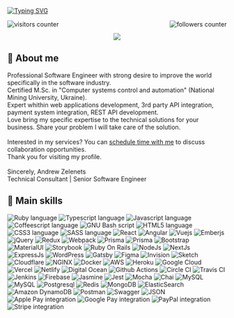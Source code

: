 [![Typing SVG](https://readme-typing-svg.herokuapp.com?font=apple-system&color=%23C9D1D9&size=40&duration=5000&width=1200&center=true&lines=Technical+Consultant+%7C+Senior+Software+Engineer+)](https://git.io/typing-svg)

<img align="right" src="https://img.shields.io/github/followers/azelenets?label=Follow&style=social" alt="followers counter"/>
<img align="left" src="https://visitor-badge.laobi.icu/badge?page_id=azelenets.azelenets" alt="visitors counter"/>
<img height="15" />

<p align="center">
  <img src="https://github-profile-trophy.vercel.app/?username=azelenets&row=1&column=6&theme=oldie&margin-w=15&margin-h=15"/>
</p>


<h2>👋 About me</h2>
<p>
  Professional Software Engineer with strong desire to improve the world specifically in the software industry.<br/>
  Certified M.Sc. in "Computer systems control and automation" (National Mining University, Ukraine).<br/>
  Expert whithin web applications development, 3rd party API integration, payment system integration, REST API development.<br/>
  Love bring my specific expertise to the technical solutions for your business. Share your problem I will take care of the solution.<br/>
  <br/>
  Interested in my services? You can <a href="https://calendly.com/andrew-zelenets/30min">schedule time with me</a> to discuss collaboration opportunities.<br/>
  Thank you for visiting my profile.<br/>
  <br/>
  Sincerely, Andrew Zelenets<br/>
  Technical Consultant | Senior Software Engineer
</p>

<h2>🧰 Main skills</h2>

<img src="https://img.shields.io/badge/Ruby-CC342D?style=for-the-badge&logo=ruby&logoColor=CC342D&color=0d1117" alt="Ruby language"/> <img src="https://img.shields.io/badge/TypeScript-007ACC?style=for-the-badge&logo=typescript&logoColor=007ACC&color=0d1117" alt="Typescript language"/> 
<img src="https://img.shields.io/badge/JavaScript-323330?style=for-the-badge&logo=javascript&logoColor=F7DF1E&color=0d1117" alt="Javascript language"/> 
<img src="https://img.shields.io/badge/CoffeeScript-2F2625?style=for-the-badge&logo=CoffeeScript&logoColor=2F2625&color=0d1117" alt="Coffeescript language"/> 
<img src="https://img.shields.io/badge/GNU%20Bash-4EAA25?style=for-the-badge&logo=GNU%20Bash&logoColor=4EAA25&color=0d1117" alt="GNU Bash script"/> 
<img src="https://img.shields.io/badge/HTML5-E34F26?style=for-the-badge&logo=html5&logoColor=1572B6&color=0d1117" alt="HTML5 language"/> <img src="https://img.shields.io/badge/CSS3-1572B6?style=for-the-badge&logo=css3&logoColor=E34F26&color=0d1117" alt="CSS3 language"/> 
<img src="https://img.shields.io/badge/Sass-CC6699?style=for-the-badge&logo=sass&logoColor=CC6699&color=0d1117" alt="SASS language"/> 
<img src="https://img.shields.io/badge/React-20232A?style=for-the-badge&logo=react&logoColor=61DAFB&color=0d1117" alt="React"/>
<img src="https://img.shields.io/badge/Angular-DD0031?style=for-the-badge&logo=angular&logoColor=DD0031&color=0d1117" alt="Angular"/>
<img src="https://img.shields.io/badge/Vue.js-35495E?style=for-the-badge&logo=vuedotjs&logoColor=4FC08D&color=0d1117" alt="Vuejs"/>
<img src="https://img.shields.io/badge/ember.js-E04E39?style=for-the-badge&logo=emberdotjs&logoColor=E04E39&color=0d1117" alt="Emberjs"/>
<img src="https://img.shields.io/badge/jQuery-0769AD?style=for-the-badge&logo=jquery&logoColor=0769AD&color=0d1117" alt="jQuery"/>
<img src="https://img.shields.io/badge/Redux-593D88?style=for-the-badge&logo=redux&logoColor=593D88&color=0d1117" alt="Redux"/>
<img src="https://img.shields.io/badge/Webpack-8DD6F9?style=for-the-badge&logo=Webpack&logoColor=8DD6F9&color=0d1117" alt="Webpack"/>
<img src="https://img.shields.io/badge/Prisma-3982CE?style=for-the-badge&logo=Prisma&logoColor=3982CE&color=0d1117" alt="Prisma"/>
<img src="https://img.shields.io/badge/Sequelize-52B0E7?style=for-the-badge&logo=Sequelize&logoColor=52B0E7&color=0d1117" alt="Prisma"/>
<img src="https://img.shields.io/badge/Bootstrap-563D7C?style=for-the-badge&logo=bootstrap&logoColor=563D7C&color=0d1117" alt="Bootstrap"/>
<img src="https://img.shields.io/badge/Material%20UI-007FFF?style=for-the-badge&logo=mui&logoColor=007FFF&color=0d1117" alt="MaterialUI"/>
<img src="https://img.shields.io/badge/storybook-FF4785?style=for-the-badge&logo=storybook&logoColor=FF4785&color=0d1117" alt="Storybook"/>
<img src="https://img.shields.io/badge/Ruby_on_Rails-CC0000?style=for-the-badge&logo=ruby-on-rails&logoColor=CC0000&color=0d1117" alt="Ruby On Rails"/>
<img src="https://img.shields.io/badge/Node.js-339933?style=for-the-badge&logo=nodedotjs&logoColor=339933&color=0d1117" alt="NodeJs"/>
<img src="https://img.shields.io/badge/next.js-000000?style=for-the-badge&logo=nextdotjs&logoColor=000000&color=0d1117" alt="NextJs"/>
<img src="https://img.shields.io/badge/Express.js-000000?style=for-the-badge&logo=express&logoColor=000000&color=0d1117" alt="ExpressJs"/>
<img src="https://img.shields.io/badge/Wordpress-21759B?style=for-the-badge&logo=wordpress&logoColor=21759B&color=0d1117" alt="WordPress"/>
<img src="https://img.shields.io/badge/Gatsby-663399?style=for-the-badge&logo=gatsby&logoColor=663399&color=0d1117" alt="Gatsby"/>
<img src="https://img.shields.io/badge/Figma-F24E1E?style=for-the-badge&logo=figma&logoColor=F24E1E&color=0d1117" alt="Figma"/>
<img src="https://img.shields.io/badge/InVision-FF3366?style=for-the-badge&logo=InVision&logoColor=FF3366&color=0d1117" alt="Invision"/>
<img src="https://img.shields.io/badge/Sketch-FFB387?style=for-the-badge&logo=sketch&logoColor=FFB387&color=0d1117" alt="Sketch"/>
<img src="https://img.shields.io/badge/Cloudflare-F38020?style=for-the-badge&logo=Cloudflare&logoColor=F38020&color=0d1117" alt="Cloudflare"/> <img src="https://img.shields.io/badge/Nginx-009639?style=for-the-badge&logo=nginx&logoColor=009639&color=0d1117" alt="NGINX"/> 
<img src="https://img.shields.io/badge/Docker-2CA5E0?style=for-the-badge&logo=docker&logoColor=2CA5E0&color=0d1117" alt="Docker"/>
<img src="https://img.shields.io/badge/Amazon_AWS-FF9900?style=for-the-badge&logo=amazonaws&logoColor=FF9900&color=0d1117" alt="AWS"/>
<img src="https://img.shields.io/badge/Heroku-430098?style=for-the-badge&logo=heroku&logoColor=430098&color=0d1117" alt="Heroku"/>
<img src="https://img.shields.io/badge/Google_Cloud-4285F4?style=for-the-badge&logo=google-cloud&logoColor=4285F4&color=0d1117" alt="Google Cloud"/>
<img src="https://img.shields.io/badge/Vercel-000000?style=for-the-badge&logo=vercel&logoColor=000000&color=0d1117" alt="Vercel"/>
<img src="https://img.shields.io/badge/Netlify-00C7B7?style=for-the-badge&logo=netlify&logoColor=00C7B7&color=0d1117" alt="Netlify"/>
<img src="https://img.shields.io/badge/Digital_Ocean-0080FF?style=for-the-badge&logo=DigitalOcean&logoColor=0080FF&color=0d1117" alt="Digital Ocean"/>
<img src="https://img.shields.io/badge/GitHub_Actions-2088FF?style=for-the-badge&logo=github-actions&logoColor=2088FF&color=0d1117" alt="Github Actions"/>
<img src="https://img.shields.io/badge/circleci-343434?style=for-the-badge&logo=circleci&logoColor=343434&color=0d1117" alt="Circle CI"/>
<img src="https://img.shields.io/badge/travis_CI-3EAAAF?style=for-the-badge&logo=travisci&logoColor=3EAAAF&color=0d1117" alt="Travis CI"/>
<img src="https://img.shields.io/badge/Jenkins-D24939?style=for-the-badge&logo=Jenkins&logoColor=D24939&color=0d1117" alt="Jenkins"/>
<img src="https://img.shields.io/badge/firebase-ffca28?style=for-the-badge&logo=firebase&logoColor=FFCA28&color=0d1117" alt="Firebase"/> <img src="https://img.shields.io/badge/Jasmine-8A4182?style=for-the-badge&logo=Jasmine&logoColor=8A4182&color=0d1117" alt="Jasmine"/>
<img src="https://img.shields.io/badge/Jest-C21325?style=for-the-badge&logo=jest&logoColor=C21325&color=0d1117" alt="Jest"/>
<img src="https://img.shields.io/badge/Mocha-8D6748?style=for-the-badge&logo=Mocha&logoColor=8D6748&color=0d1117" alt="Mocha"/>
<img src="https://img.shields.io/badge/chai-A30701?style=for-the-badge&logo=chai&logoColor=A30701&color=0d1117" alt="Chai"/>
<img src="https://img.shields.io/badge/MySQL-005C84?style=for-the-badge&logo=mysql&logoColor=005C84&color=0d1117" alt="MySQL"/> <img src="https://img.shields.io/badge/MariaDB-003545?style=for-the-badge&logo=mariadb&logoColor=003545&color=0d1117" alt="MySQL"/> 
<img src="https://img.shields.io/badge/PostgreSQL-316192?style=for-the-badge&logo=postgresql&logoColor=316192&color=0d1117" alt="Postgresql"/>
<img src="https://img.shields.io/badge/redis-%23DD0031.svg?&style=for-the-badge&logo=redis&logoColor=DD0031&color=0d1117" alt="Redis"/>
<img src="https://img.shields.io/badge/MongoDB-4EA94B?style=for-the-badge&logo=mongodb&logoColor=4EA94B&color=0d1117" alt="MongoDB"/> 
<img src="https://img.shields.io/badge/Elastic_Search-005571?style=for-the-badge&logo=elasticsearch&logoColor=005571&color=0d1117" alt="ElasticSearch"/>
<img src="https://img.shields.io/badge/Amazon%20DynamoDB-4053D6?style=for-the-badge&logo=Amazon%20DynamoDB&logoColor=4053D6&color=0d1117" alt="Amazon DynamoDB"/>
<img src="https://img.shields.io/badge/Postman-FF6C37?style=for-the-badge&logo=Postman&logoColor=FF6C37&color=0d1117" alt="Postman"/> <img src="https://img.shields.io/badge/Swagger-85EA2D?style=for-the-badge&logo=Swagger&logoColor=85EA2D&color=0d1117" alt="Swagger"/>
<img src="https://img.shields.io/badge/json-5E5C5C?style=for-the-badge&logo=json&logoColor=5E5C5C&color=0d1117" alt="JSON"/>
<img src="https://img.shields.io/badge/apple%20pay-007AFF?style=for-the-badge&logo=apple%20pay&logoColor=007AFF&color=0d1117" alt="Apple Pay integration"/> <img src="https://img.shields.io/badge/G%20pay-2875E3?style=for-the-badge&logo=googlepay&logoColor=2875E3&color=0d1117" alt="Google Pay integration"/>
<img src="https://img.shields.io/badge/PayPal-00457C?style=for-the-badge&logo=paypal&logoColor=00457C&color=0d1117" alt="PayPal integration"/>
<img src="https://img.shields.io/badge/Stripe-626CD9?style=for-the-badge&logo=Stripe&logoColor=626CD9&color=0d1117" alt="Stripe integration"/>
